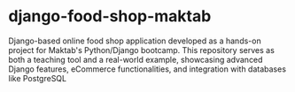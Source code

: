 # django-food-shop-maktab
Django-based online food shop application developed as a hands-on project for Maktab's Python/Django bootcamp. This repository serves as both a teaching tool and a real-world example, showcasing advanced Django features, eCommerce functionalities, and integration with databases like PostgreSQL
